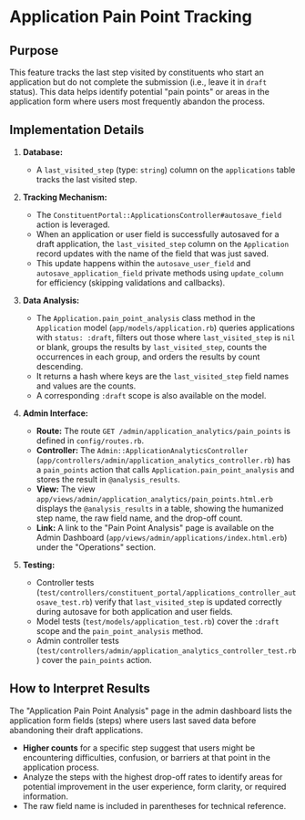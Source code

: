 # Application Pain Point Tracking

## Purpose

This feature tracks the last step visited by constituents who start an application but do not complete the submission (i.e., leave it in `draft` status). This data helps identify potential "pain points" or areas in the application form where users most frequently abandon the process.

## Implementation Details

1.  **Database:**
    *   A `last_visited_step` (type: `string`) column on the `applications` table tracks the last visited step.

2.  **Tracking Mechanism:**
    *   The `ConstituentPortal::ApplicationsController#autosave_field` action is leveraged.
    *   When an application or user field is successfully autosaved for a draft application, the `last_visited_step` column on the `Application` record updates with the name of the field that was just saved.
    *   This update happens within the `autosave_user_field` and `autosave_application_field` private methods using `update_column` for efficiency (skipping validations and callbacks).

3.  **Data Analysis:**
    *   The `Application.pain_point_analysis` class method in the `Application` model (`app/models/application.rb`) queries applications with `status: :draft`, filters out those where `last_visited_step` is `nil` or blank, groups the results by `last_visited_step`, counts the occurrences in each group, and orders the results by count descending.
    *   It returns a hash where keys are the `last_visited_step` field names and values are the counts.
    *   A corresponding `:draft` scope is also available on the model.

4.  **Admin Interface:**
    *   **Route:** The route `GET /admin/application_analytics/pain_points` is defined in `config/routes.rb`.
    *   **Controller:** The `Admin::ApplicationAnalyticsController` (`app/controllers/admin/application_analytics_controller.rb`) has a `pain_points` action that calls `Application.pain_point_analysis` and stores the result in `@analysis_results`.
    *   **View:** The view `app/views/admin/application_analytics/pain_points.html.erb` displays the `@analysis_results` in a table, showing the humanized step name, the raw field name, and the drop-off count.
    *   **Link:** A link to the "Pain Point Analysis" page is available on the Admin Dashboard (`app/views/admin/applications/index.html.erb`) under the "Operations" section.

5.  **Testing:**
    *   Controller tests (`test/controllers/constituent_portal/applications_controller_autosave_test.rb`) verify that `last_visited_step` is updated correctly during autosave for both application and user fields.
    *   Model tests (`test/models/application_test.rb`) cover the `:draft` scope and the `pain_point_analysis` method.
    *   Admin controller tests (`test/controllers/admin/application_analytics_controller_test.rb`) cover the `pain_points` action.

## How to Interpret Results

The "Application Pain Point Analysis" page in the admin dashboard lists the application form fields (steps) where users last saved data before abandoning their draft applications.

*   **Higher counts** for a specific step suggest that users might be encountering difficulties, confusion, or barriers at that point in the application process.
*   Analyze the steps with the highest drop-off rates to identify areas for potential improvement in the user experience, form clarity, or required information.
*   The raw field name is included in parentheses for technical reference.
